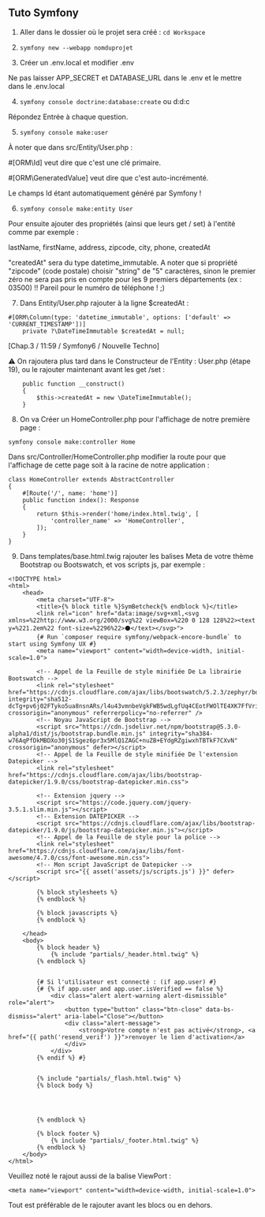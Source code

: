 ## Tuto Symfony

1. Aller dans le dossier où le projet sera créé :
```cd Workspace```

2. ```symfony new --webapp nomduprojet```

3. Créer un .env.local et modifier .env

Ne pas laisser APP_SECRET et DATABASE_URL dans le .env et le mettre dans le .env.local

4. ```symfony console doctrine:database:create``` ou d:d:c

Répondez Entrée à chaque question.

5. ```symfony console make:user```

À noter que dans src/Entity/User.php :

#[ORM\Id] veut dire que c'est une clé primaire.

#[ORM\GeneratedValue] veut dire que c'est auto-incrémenté.

Le champs Id étant automatiquement généré par Symfony !

6. ```symfony console make:entity User```

Pour ensuite ajouter des propriétés (ainsi que leurs get / set) à l'entité comme par exemple :

lastName, firstName, address, zipcode, city, phone, createdAt

"createdAt" sera du type datetime_immutable.
A noter que si propriété "zipcode" (code postale) choisir "string" de "5" caractères, sinon le premier zéro ne sera pas pris en compte pour les 9 premiers départements (ex : 03500) !! Pareil pour le numéro de téléphone ! ;)

7. Dans Entity/User.php rajouter à la ligne $createdAt :
```
#[ORM\Column(type: 'datetime_immutable', options: ['default' => 'CURRENT_TIMESTAMP'])]
    private ?\DateTimeImmutable $createdAt = null;
```
[Chap.3 / 11:59 / Symfony6 / Nouvelle Techno]

:warning: On rajoutera plus tard dans le Constructeur de l'Entity : User.php (étape 19), ou le rajouter maintenant avant les get /set : 
```
    public function __construct()
    {
        $this->createdAt = new \DateTimeImmutable();
    }
````  
8. On va Créer un HomeController.php pour l'affichage de notre première page :
```
symfony console make:controller Home
```
Dans src/Controller/HomeController.php modifier la route pour que l'affichage de cette page soit à la racine de notre application :
```
class HomeController extends AbstractController
{
    #[Route('/', name: 'home')]
    public function index(): Response
    {
        return $this->render('home/index.html.twig', [
            'controller_name' => 'HomeController',
        ]);
    }
}
```
9. Dans templates/base.html.twig rajouter les balises Meta de votre thème Bootstrap ou Bootswatch, et vos scripts js, par exemple :

```
<!DOCTYPE html>
<html>
    <head>
        <meta charset="UTF-8">
        <title>{% block title %}SymBetcheck{% endblock %}</title>
        <link rel="icon" href="data:image/svg+xml,<svg xmlns=%22http://www.w3.org/2000/svg%22 viewBox=%220 0 128 128%22><text y=%221.2em%22 font-size=%2296%22>⚫️</text></svg>">
        {# Run `composer require symfony/webpack-encore-bundle` to start using Symfony UX #}
        <meta name="viewport" content="width=device-width, initial-scale=1.0">

        <!-- Appel de la Feuille de style minifiée De La librairie Bootswatch -->
        <link rel="stylesheet" href="https://cdnjs.cloudflare.com/ajax/libs/bootswatch/5.2.3/zephyr/bootstrap.min.css" integrity="sha512-dcTg+pv6j02FTyko5ua8nsnARs/l4u43vmnbeVgkFWB5wdLgfUq4CEotFWOlTE4XK7FfVriWj7BrpqET/a+SJQ==" crossorigin="anonymous" referrerpolicy="no-referrer" />
        <!-- Noyau JavaScript de Bootstrap -->
        <script src="https://cdn.jsdelivr.net/npm/bootstrap@5.3.0-alpha1/dist/js/bootstrap.bundle.min.js" integrity="sha384-w76AqPfDkMBDXo30jS1Sgez6pr3x5MlQ1ZAGC+nuZB+EYdgRZgiwxhTBTkF7CXvN" crossorigin="anonymous" defer></script>
        <!-- Appel de la Feuille de style minifiée De l'extension Datepicker -->
        <link rel="stylesheet" href="https://cdnjs.cloudflare.com/ajax/libs/bootstrap-datepicker/1.9.0/css/bootstrap-datepicker.min.css">

        <!-- Extension jquery -->
        <script src="https://code.jquery.com/jquery-3.5.1.slim.min.js"></script>
        <!-- Extension DATEPICKER -->
        <script src="https://cdnjs.cloudflare.com/ajax/libs/bootstrap-datepicker/1.9.0/js/bootstrap-datepicker.min.js"></script>
        <!-- Appel de la Feuille de style pour la police -->
        <link rel="stylesheet" href="https://cdnjs.cloudflare.com/ajax/libs/font-awesome/4.7.0/css/font-awesome.min.css">
        <!-- Mon script JavaScript de Datepicker -->
        <script src="{{ asset('assets/js/scripts.js') }}" defer></script>
        
        {% block stylesheets %}
        {% endblock %}

        {% block javascripts %}
        {% endblock %}

    </head>
    <body>
        {% block header %}
            {% include "partials/_header.html.twig" %}
        {% endblock %}


        {# Si l'utilisateur est connecté : (if app.user) #}
        {# {% if app.user and app.user.isVerified == false %}
            <div class="alert alert-warning alert-dismissible" role="alert">
                <button type="button" class="btn-close" data-bs-dismiss="alert" aria-label="Close"></button>
                <div class="alert-message">
                    <strong>Votre compte n'est pas activé</strong>, <a href="{{ path('resend_verif') }}">renvoyer le lien d'activation</a>
                </div>
            </div>
        {% endif %} #}

        
        {% include "partials/_flash.html.twig" %}
        {% block body %} 
        
        
        

        {% endblock %}

        {% block footer %}
            {% include "partials/_footer.html.twig" %}
        {% endblock %}
    </body>
</html>
```
Veuillez noté le rajout aussi de la balise ViewPort :
```
<meta name="viewport" content="width=device-width, initial-scale=1.0">
``` 
Tout est préférable de le rajouter avant les blocs ou en dehors.
